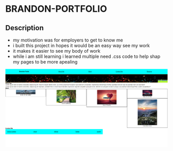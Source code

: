 # BRANDON-PORTFOLIO
## Description


- my motivation was for employers to get to know me
- i built this project in hopes it would be an easy way see my work
- it makes it easier to see my body of work 
- while i am still learning i learned multiple need .css code to help shap my pages to be more apealing


![screenshot](screenshot.png)
